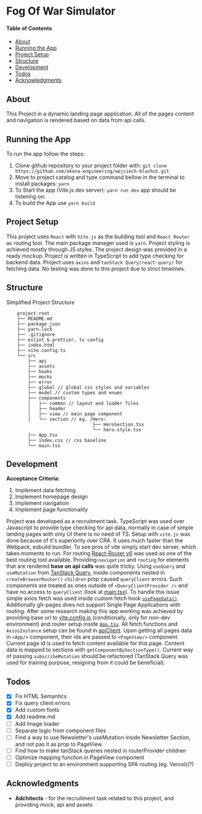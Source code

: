 # Fog Of War Simulator

#### Table of Contents

- [About](#about)
- [Running the App](#running-the-app)
- [Project Setup](#project-setup)
- [Structure](#structure)
- [Development](#development)
- [Todos](#todos)
- [Acknowledgments](#acknowledgments)

## About

This Project in a dynamic landing page application. All of the pages content and navigation is rendered based on data from api calls.

## Running the App

To run the app follow the steps:

1. Clone github repository to your project folder with:
   `git clone https://github.com/akena-engineering/wojciech-blachut.git`
2. Move to project catalog and type command bellow in the terminal to install packages:
   `yarn`
3. To Start the app (Vite.js dev server):
   `yarn run dev`
   app should be listening on:
4. To build the App use
   `yarn build`

## Project Setup

This project uses `React` with `Vite.js` as the building tool and `React Router` as routing tool. The main package manager used is `yarn`. Project styling is achieved mostly through JS styles. The project design was provided in a ready mockup. Project is written in TypeScript to add type checking for backend data. Project uses `axios` and `tanStack Query(react-query)` for fetching data. No testing was done to this project due to strict timelines.

## Structure

Simplified Project Structure

```
	project-root
	├── README.md
	├── package.json
	├── yarn.lock
	├── .gitignore
	├── eslint & prettier, ts config
	├── index.html
	├── vite.config.ts
	└── src
		├── api
		├── assets
		├── hooks
		├── mocks
		├── error
		├── global // global css styles and variables
		├── model // custom types and enums
		├── components
	  	│   ├── common // layout and loader files
	  	│   ├── header
	  	│   ├── view // main page component
	  	│   └── section // eg. /Hero:
	 			  		     	├── HeroSection.tsx
	 			 	 			└── hero.style.tsx
		├── App.tsx
		├── index.css // css baseline
		└── main.tsx
```

## Development

**Acceptance Criteria:**

1. Implement data fetching
2. Implement homepage design
2. Implement navigation
3. Implement page functionality

Project was developed as a recruitment task. TypeScript was used over Javascript to provide type checking for api data, normally in case of simple landing pages with only UI there is no need of TS. Setup with `vite.js` was done because of it's superiority over CRA. It uses much faster than the Webpack, esbuild bundler. To see pros of vite simply start dev server, which takes moments to run. For routing [React-Router v6](https://reactrouter.com/en/main) was used as one of the best routing tool available. Providing `navigation` and `routing` for elements that are rendered **base on api calls** was quite tricky. Using `useQuery` and `useMutation` from [TanStack Query](https://tanstack.com/query/latest), inside components nested in `createBrowserRouter()` `children` prop caused `queryClient` errors. Such components are treated as ones outside of `<QueryClientProvider />` and have no access to `queryClient` (look at [main.tsx](src\main.tsx)). To handle this issue simple axios fetch was used inside custom fetch hook [`usePageData()`](src\hooks\usePageData.ts). Additionally gh-pages does not support Single Page Applications with routing. After some research making this app working was achieved by providing base url to [vite.config.js](vite.config.ts) (conditionally, only for non-dev environment) and router setup inside [`App.tsx`](src\App.tsx). All fetch functions and `AxiosInstance` setup can be found in [apiClient](src\api\apiClient.ts). Upon getting all pages data in `<App/>` component, their ids are passed to `<PageView/>` component. Current page id is used to fetch content available for this page. Content data is mapped to sections with `getComponentBySectionType()`. Current way of passing `subscribeMutation` should be refactored (TanStack Query was used for training purpose, resigning from it could be beneficial).




## Todos

- [x] Fix HTML Semantics
- [x] Fix query client errors
- [x] Add custom fonts
- [x] Add readme.md
- [ ] Add Image loader
- [ ] Separate logic from component files
- [ ] Find a way to use Newsletter's useMutation inside Newsletter Section, and not pas it as prop to PageView.
- [ ] Find how to make tanStack queries nested in routerProvider children
- [ ] Optimize mapping function in PageView component
- [ ] Deploy project to an environment supporting SPA routing (eg. Vercel)(?)

## Acknowledgments

- **Adchitects** - for the recruitment task related to this project, and providing mock, api and assets